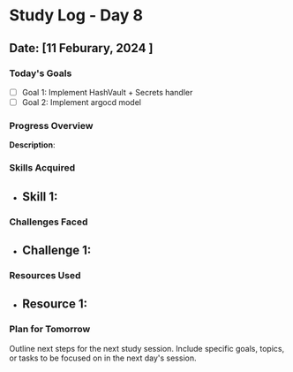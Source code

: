 # Study Log - Day 8

## Date: [11 Feburary, 2024 ]

### Today's Goals

- [ ] Goal 1: Implement HashVault + Secrets handler
- [ ] Goal 2: Implement argocd model

### Progress Overview
**Description**: 

### Skills Acquired

- **Skill 1:**
  - 


### Challenges Faced

- **Challenge 1:**
  - 


### Resources Used

- **Resource 1:**
  - 


### Plan for Tomorrow

Outline next steps for the next study session. Include specific goals, topics, or tasks to be focused on in the next day's session.


